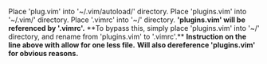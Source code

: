 Place 'plug.vim' into '~/.vim/autoload/' directory.
Place 'plugins.vim' into '~/.vim/' directory.
Place '.vimrc' into '~/' directory.
**'plugins.vim' will be referenced by '.vimrc'.**
**To bypass this, simply place 'plugins.vim' into '~/' directory, and rename from 'plugins.vim' to '.vimrc'.**
**Instruction on the line above with allow for one less file.**
**Will also dereference 'plugins.vim' for obvious reasons.**
